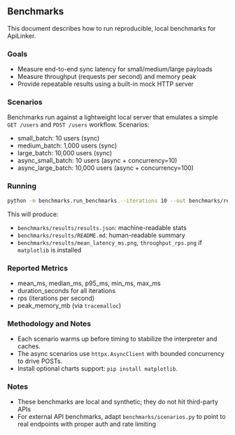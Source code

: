 ## Benchmarks

This document describes how to run reproducible, local benchmarks for ApiLinker.

### Goals

- Measure end-to-end sync latency for small/medium/large payloads
- Measure throughput (requests per second) and memory peak
- Provide repeatable results using a built-in mock HTTP server

### Scenarios

Benchmarks run against a lightweight local server that emulates a simple `GET /users` and `POST /users` workflow. Scenarios:

- small_batch: 10 users (sync)
- medium_batch: 1,000 users (sync)
- large_batch: 10,000 users (sync)
- async_small_batch: 10 users (async + concurrency=10)
- async_large_batch: 10,000 users (async + concurrency=100)

### Running

```bash
python -m benchmarks.run_benchmarks --iterations 10 --out benchmarks/results
```

This will produce:

- `benchmarks/results/results.json`: machine-readable stats
- `benchmarks/results/README.md`: human-readable summary
- `benchmarks/results/mean_latency_ms.png`, `throughput_rps.png` if `matplotlib` is installed

### Reported Metrics

- mean_ms, median_ms, p95_ms, min_ms, max_ms
- duration_seconds for all iterations
- rps (iterations per second)
- peak_memory_mb (via `tracemalloc`)

### Methodology and Notes

- Each scenario warms up before timing to stabilize the interpreter and caches.
- The async scenarios use `httpx.AsyncClient` with bounded concurrency to drive POSTs.
- Install optional charts support: `pip install matplotlib`.

### Notes

- These benchmarks are local and synthetic; they do not hit third-party APIs
- For external API benchmarks, adapt `benchmarks/scenarios.py` to point to real endpoints with proper auth and rate limiting


